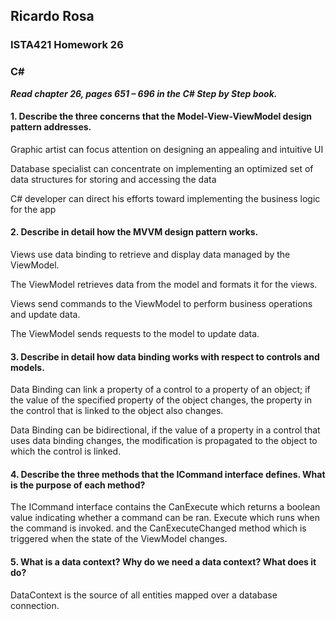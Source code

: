 ## Ricardo Rosa

### ISTA421 Homework 26

### C# 


***Read chapter 26, pages 651 – 696 in the C# Step by Step book.***

#### 1. Describe the three concerns that the Model-View-ViewModel design pattern addresses.
Graphic artist can focus attention on designing an appealing and intuitive UI

Database specialist can concentrate on implementing an optimized set of data structures for storing and accessing the data

C# developer can direct his efforts toward implementing the business logic for the app

#### 2. Describe in detail how the MVVM design pattern works.
Views use data binding to retrieve and display data managed by the ViewModel.

The ViewModel retrieves data from the model and formats it for the views.

Views send commands to the ViewModel to perform business operations and update data.

The ViewModel sends requests to the model to update data.

#### 3. Describe in detail how data binding works with respect to controls and models.
Data Binding can link a property of a control to a property of an object; if the value of the specified property of the object changes, the property in the control that is linked to the object also changes.

Data Binding can be bidirectional, if the value of a property in a control that uses data binding changes, the modification is propagated to the object to which the control is linked.

#### 4. Describe the three methods that the ICommand interface defines. What is the purpose of each method?
The ICommand interface contains the CanExecute which returns a boolean value indicating whether a command can be ran. Execute which runs when the command is invoked. and the CanExecuteChanged method which is triggered when the state of the ViewModel changes. 

#### 5. What is a data context? Why do we need a data context? What does it do?
DataContext is the source of all entities mapped over a database connection.
